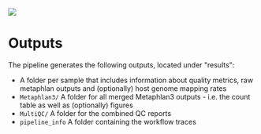 ![](../images/ikmb_bfx_logo.png)

# Outputs

The pipeline generates the following outputs, located under "results":

* A folder per sample that includes information about quality metrics, raw metaphlan outputs and (optionally) host genome mapping rates
* `Metaphlan3/` A folder for all merged Metaphlan3 outputs - i.e. the count table as well as (optionally) figures
* `MultiQC/` A folder for the combined QC reports
* `pipeline_info` A folder containing the workflow traces
